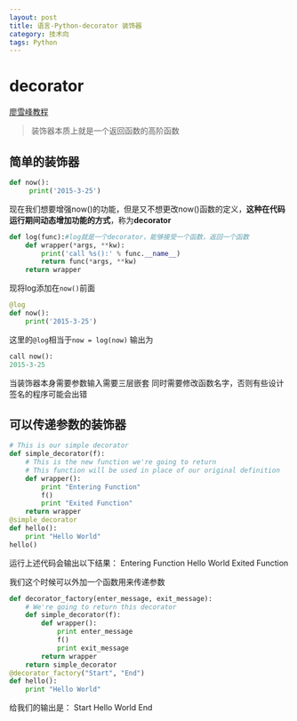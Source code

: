 ```yaml
---
layout: post
title: 语言-Python-decorator 装饰器
category: 技术向
tags: Python
---
```


# decorator
[廖雪峰教程](https://www.liaoxuefeng.com/wiki/0014316089557264a6b348958f449949df42a6d3a2e542c000/0014318435599930270c0381a3b44db991cd6d858064ac0000)
> 装饰器本质上就是一个返回函数的高阶函数
## 简单的装饰器

```python
def now():
     print('2015-3-25')
```

现在我们想要增强now()的功能，但是又不想更改now()函数的定义，**这种在代码运行期间动态增加功能的方式**，称为**decorator**

```python
def log(func):#log就是一个decorator，能够接受一个函数，返回一个函数
    def wrapper(*args, **kw):
        print('call %s():' % func.__name__)
        return func(*args, **kw)
    return wrapper
```

现将log添加在`now()`前面

```python
@log
def now():
    print('2015-3-25')
```

这里的`@log`相当于`now = log(now)`
输出为

```python
call now():
2015-3-25
```

当装饰器本身需要参数输入需要三层嵌套
同时需要修改函数名字，否则有些设计签名的程序可能会出错

## 可以传递参数的装饰器

```python
# This is our simple decorator
def simple_decorator(f):
    # This is the new function we're going to return
    # This function will be used in place of our original definition
    def wrapper():
        print "Entering Function"
        f()
        print "Exited Function"
    return wrapper
@simple_decorator
def hello():
    print "Hello World"
hello()
```

运⾏上述代码会输出以下结果：
Entering Function
Hello World
Exited Function

我们这个时候可以外加一个函数用来传递参数

```python
def decorator_factory(enter_message, exit_message):
    # We're going to return this decorator
    def simple_decorator(f):
        def wrapper():
            print enter_message
            f()
            print exit_message
        return wrapper
    return simple_decorator
@decorator_factory("Start", "End")
def hello():
    print "Hello World"
```

给我们的输出是：
Start
Hello World
End
